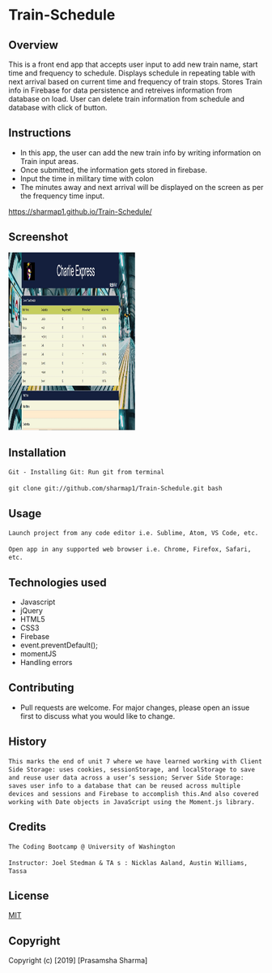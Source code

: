 # Train-Schedule

## Overview
This is a front end app that accepts user input to add new train name, start time and frequency to schedule. Displays schedule in repeating table with next arrival based on current time and frequency of train stops. Stores Train info in Firebase for data persistence and retreives information from database on load. User can delete train information from schedule and database with click of button.
## Instructions
* In this app, the user can add the new train info by writing information on Train input areas. 
* Once submitted, the information gets stored in firebase.
* Input the time in military time with colon
* The minutes away and next arrival will be displayed on the screen as per the frequency time input.

https://sharmap1.github.io/Train-Schedule/

## Screenshot
<img src="assets/images/screenshot.jpg" width="250" height="350"> 

## Installation
```
Git - Installing Git: Run git from terminal

git clone git://github.com/sharmap1/Train-Schedule.git bash

```
## Usage
```
Launch project from any code editor i.e. Sublime, Atom, VS Code, etc.

Open app in any supported web browser i.e. Chrome, Firefox, Safari, etc.
```
## Technologies used
* Javascript
* jQuery
* HTML5
* CSS3
* Firebase
* event.preventDefault();
* momentJS
* Handling errors

## Contributing

* Pull requests are welcome. For major changes, please open an issue first to discuss what you would like to change.


## History
```
This marks the end of unit 7 where we have learned working with Client Side Storage: uses cookies, sessionStorage, and localStorage to save and reuse user data across a user’s session; Server Side Storage: saves user info to a database that can be reused across multiple devices and sessions and Firebase to accomplish this.And also covered working with Date objects in JavaScript using the Moment.js library.
```
## Credits
```
The Coding Bootcamp @ University of Washington

Instructor: Joel Stedman & TA s : Nicklas Aaland, Austin Williams, Tassa
```

## License
[MIT](https://choosealicense.com/licenses/mit/)

## Copyright
Copyright (c) [2019] [Prasamsha Sharma]
